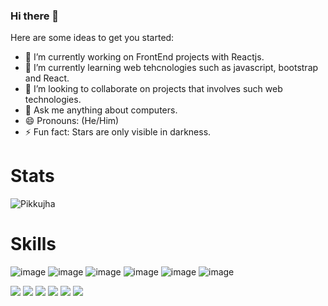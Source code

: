 ### Hi there 👋

Here are some ideas to get you started:

- 🔭 I’m currently working on FrontEnd projects with Reactjs.
- 🌱 I’m currently learning web tehcnologies such as javascript, bootstrap and React.
- 👯 I’m looking to collaborate on projects that involves such web technologies.
- 💬 Ask me anything about computers.
- 😄 Pronouns: (He/Him)
- ⚡ Fun fact: Stars are only visible in darkness.

# Stats
<p><img src="https://github-readme-streak-stats.herokuapp.com/?user=Pikkujha&theme=material-palenight&hide_border=false" alt="Pikkujha" /></p>

# Skills
![image]({https://img.shields.io/badge/C%2B%2B-00599C?style=for-the-badge&logo=c%2B%2B&logoColor=white})
![image]({https://img.shields.io/badge/JavaScript-323330?style=for-the-badge&logo=javascript&logoColor=F7DF1E})
![image]({https://img.shields.io/badge/MySQL-005C84?style=for-the-badge&logo=mysql&logoColor=white})
![image]({https://img.shields.io/badge/HTML5-E34F26?style=for-the-badge&logo=html5&logoColor=white})
![image]({https://img.shields.io/badge/CSS3-1572B6?style=for-the-badge&logo=css3&logoColor=white})
![image]({https://img.shields.io/badge/Bootstrap-563D7C?style=for-the-badge&logo=bootstrap&logoColor=white})

<img src="https://img.shields.io/badge/C%2B%2B-00599C?style=for-the-badge&logo=c%2B%2B&logoColor=white" />
<img src="{BadgeURLHere}" />
<img src="{BadgeURLHere}" />
<img src="{BadgeURLHere}" />
<img src="{BadgeURLHere}" />
<img src="{BadgeURLHere}" />

